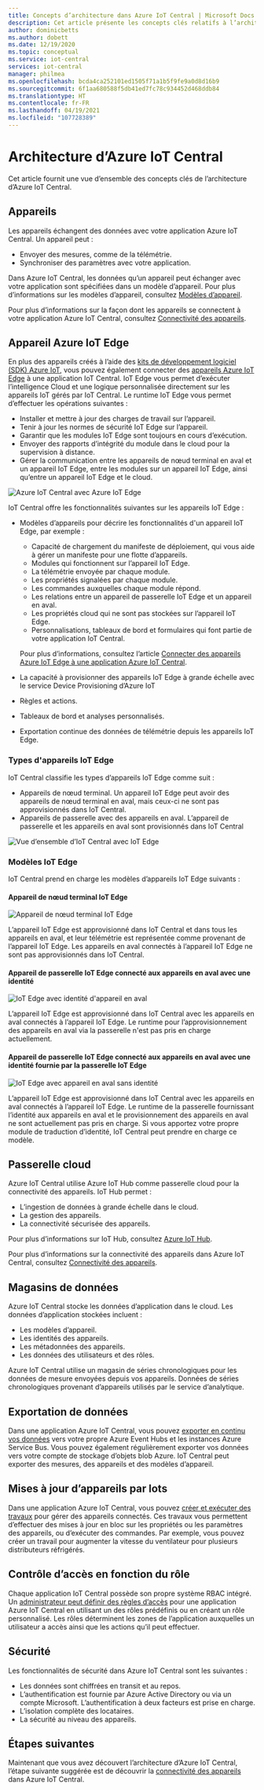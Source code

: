 ```yaml
---
title: Concepts d’architecture dans Azure IoT Central | Microsoft Docs
description: Cet article présente les concepts clés relatifs à l’architecture d’Azure IoT Central
author: dominicbetts
ms.author: dobett
ms.date: 12/19/2020
ms.topic: conceptual
ms.service: iot-central
services: iot-central
manager: philmea
ms.openlocfilehash: bcda4ca252101ed1505f71a1b5f9fe9a0d8d16b9
ms.sourcegitcommit: 6f1aa680588f5db41ed7fc78c934452d468ddb84
ms.translationtype: HT
ms.contentlocale: fr-FR
ms.lasthandoff: 04/19/2021
ms.locfileid: "107728389"
---
```

# <a name="azure-iot-central-architecture"></a>Architecture d’Azure IoT Central

Cet article fournit une vue d’ensemble des concepts clés de l’architecture d’Azure IoT Central.

## <a name="devices"></a>Appareils

Les appareils échangent des données avec votre application Azure IoT Central. Un appareil peut :

- Envoyer des mesures, comme de la télémétrie.
- Synchroniser des paramètres avec votre application.

Dans Azure IoT Central, les données qu’un appareil peut échanger avec votre application sont spécifiées dans un modèle d’appareil. Pour plus d’informations sur les modèles d’appareil, consultez [Modèles d’appareil](concepts-device-templates.md).

Pour plus d’informations sur la façon dont les appareils se connectent à votre application Azure IoT Central, consultez [Connectivité des appareils](concepts-get-connected.md).

## <a name="azure-iot-edge-devices"></a>Appareil Azure IoT Edge

En plus des appareils créés à l’aide des [kits de développement logiciel (SDK) Azure IoT](https://github.com/Azure/azure-iot-sdks), vous pouvez également connecter des [appareils Azure IoT Edge](../../iot-edge/about-iot-edge.md) à une application IoT Central. IoT Edge vous permet d’exécuter l’intelligence Cloud et une logique personnalisée directement sur les appareils IoT gérés par IoT Central. Le runtime IoT Edge vous permet d’effectuer les opérations suivantes :

- Installer et mettre à jour des charges de travail sur l’appareil.
- Tenir à jour les normes de sécurité IoT Edge sur l’appareil.
- Garantir que les modules IoT Edge sont toujours en cours d’exécution.
- Envoyer des rapports d’intégrité du module dans le cloud pour la supervision à distance.
- Gérer la communication entre les appareils de nœud terminal en aval et un appareil IoT Edge, entre les modules sur un appareil IoT Edge, ainsi qu’entre un appareil IoT Edge et le cloud.

![Azure IoT Central avec Azure IoT Edge](./media/concepts-architecture/iotedge.png)

IoT Central offre les fonctionnalités suivantes sur les appareils IoT Edge :

- Modèles d’appareils pour décrire les fonctionnalités d'un appareil IoT Edge, par exemple :
  - Capacité de chargement du manifeste de déploiement, qui vous aide à gérer un manifeste pour une flotte d’appareils.
  - Modules qui fonctionnent sur l’appareil IoT Edge.
  - La télémétrie envoyée par chaque module.
  - Les propriétés signalées par chaque module.
  - Les commandes auxquelles chaque module répond.
  - Les relations entre un appareil de passerelle IoT Edge et un appareil en aval.
  - Les propriétés cloud qui ne sont pas stockées sur l’appareil IoT Edge.
  - Personnalisations, tableaux de bord et formulaires qui font partie de votre application IoT Central.

  Pour plus d’informations, consultez l’article [Connecter des appareils Azure IoT Edge à une application Azure IoT Central](./concepts-iot-edge.md).

- La capacité à provisionner des appareils IoT Edge à grande échelle avec le service Device Provisioning d’Azure IoT
- Règles et actions.
- Tableaux de bord et analyses personnalisés.
- Exportation continue des données de télémétrie depuis les appareils IoT Edge.

### <a name="iot-edge-device-types"></a>Types d'appareils IoT Edge

IoT Central classifie les types d’appareils IoT Edge comme suit :

- Appareils de nœud terminal. Un appareil IoT Edge peut avoir des appareils de nœud terminal en aval, mais ceux-ci ne sont pas approvisionnés dans IoT Central.
- Appareils de passerelle avec des appareils en aval. L’appareil de passerelle et les appareils en aval sont provisionnés dans IoT Central

![Vue d’ensemble d’IoT Central avec IoT Edge](./media/concepts-architecture/gatewayedge.png)

### <a name="iot-edge-patterns"></a>Modèles IoT Edge

IoT Central prend en charge les modèles d’appareils IoT Edge suivants :

#### <a name="iot-edge-as-leaf-device"></a>Appareil de nœud terminal IoT Edge

![Appareil de nœud terminal IoT Edge](./media/concepts-architecture/edgeasleafdevice.png)

L’appareil IoT Edge est approvisionné dans IoT Central et dans tous les appareils en aval, et leur télémétrie est représentée comme provenant de l’appareil IoT Edge. Les appareils en aval connectés à l’appareil IoT Edge ne sont pas approvisionnés dans IoT Central.

#### <a name="iot-edge-gateway-device-connected-to-downstream-devices-with-identity"></a>Appareil de passerelle IoT Edge connecté aux appareils en aval avec une identité

![IoT Edge avec identité d'appareil en aval](./media/concepts-architecture/edgewithdownstreamdeviceidentity.png)

L’appareil IoT Edge est approvisionné dans IoT Central avec les appareils en aval connectés à l’appareil IoT Edge. Le runtime pour l’approvisionnement des appareils en aval via la passerelle n'est pas pris en charge actuellement.

#### <a name="iot-edge-gateway-device-connected-to-downstream-devices-with-identity-provided-by-the-iot-edge-gateway"></a>Appareil de passerelle IoT Edge connecté aux appareils en aval avec une identité fournie par la passerelle IoT Edge

![IoT Edge avec appareil en aval sans identité](./media/concepts-architecture/edgewithoutdownstreamdeviceidentity.png)

L’appareil IoT Edge est approvisionné dans IoT Central avec les appareils en aval connectés à l’appareil IoT Edge. Le runtime de la passerelle fournissant l’identité aux appareils en aval et le provisionnement des appareils en aval ne sont actuellement pas pris en charge. Si vous apportez votre propre module de traduction d’identité, IoT Central peut prendre en charge ce modèle.

## <a name="cloud-gateway"></a>Passerelle cloud

Azure IoT Central utilise Azure IoT Hub comme passerelle cloud pour la connectivité des appareils. IoT Hub permet :

- L’ingestion de données à grande échelle dans le cloud.
- La gestion des appareils.
- La connectivité sécurisée des appareils.

Pour plus d’informations sur IoT Hub, consultez [Azure IoT Hub](../../iot-hub/index.yml).

Pour plus d’informations sur la connectivité des appareils dans Azure IoT Central, consultez [Connectivité des appareils](concepts-get-connected.md).

## <a name="data-stores"></a>Magasins de données

Azure IoT Central stocke les données d’application dans le cloud. Les données d’application stockées incluent :

- Les modèles d’appareil.
- Les identités des appareils.
- Les métadonnées des appareils.
- Les données des utilisateurs et des rôles.

Azure IoT Central utilise un magasin de séries chronologiques pour les données de mesure envoyées depuis vos appareils. Données de séries chronologiques provenant d’appareils utilisés par le service d’analytique.

## <a name="data-export"></a>Exportation de données

Dans une application Azure IoT Central, vous pouvez [exporter en continu vos données](howto-export-data.md) vers votre propre Azure Event Hubs et les instances Azure Service Bus. Vous pouvez également régulièrement exporter vos données vers votre compte de stockage d’objets blob Azure. IoT Central peut exporter des mesures, des appareils et des modèles d’appareil.

## <a name="batch-device-updates"></a>Mises à jour d’appareils par lots

Dans une application Azure IoT Central, vous pouvez [créer et exécuter des travaux](howto-run-a-job.md) pour gérer des appareils connectés. Ces travaux vous permettent d’effectuer des mises à jour en bloc sur les propriétés ou les paramètres des appareils, ou d’exécuter des commandes. Par exemple, vous pouvez créer un travail pour augmenter la vitesse du ventilateur pour plusieurs distributeurs réfrigérés.

## <a name="role-based-access-control-rbac"></a>Contrôle d’accès en fonction du rôle

Chaque application IoT Central possède son propre système RBAC intégré. Un [administrateur peut définir des règles d’accès](howto-manage-users-roles.md) pour une application Azure IoT Central en utilisant un des rôles prédéfinis ou en créant un rôle personnalisé. Les rôles déterminent les zones de l’application auxquelles un utilisateur a accès ainsi que les actions qu’il peut effectuer.

## <a name="security"></a>Sécurité

Les fonctionnalités de sécurité dans Azure IoT Central sont les suivantes :

- Les données sont chiffrées en transit et au repos.
- L’authentification est fournie par Azure Active Directory ou via un compte Microsoft. L’authentification à deux facteurs est prise en charge.
- L’isolation complète des locataires.
- La sécurité au niveau des appareils.

## <a name="next-steps"></a>Étapes suivantes

Maintenant que vous avez découvert l’architecture d’Azure IoT Central, l’étape suivante suggérée est de découvrir la [connectivité des appareils](concepts-get-connected.md) dans Azure IoT Central.